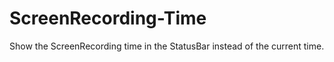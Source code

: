 # ScreenRecording-Time

Show the ScreenRecording time in the StatusBar instead of the current time.
